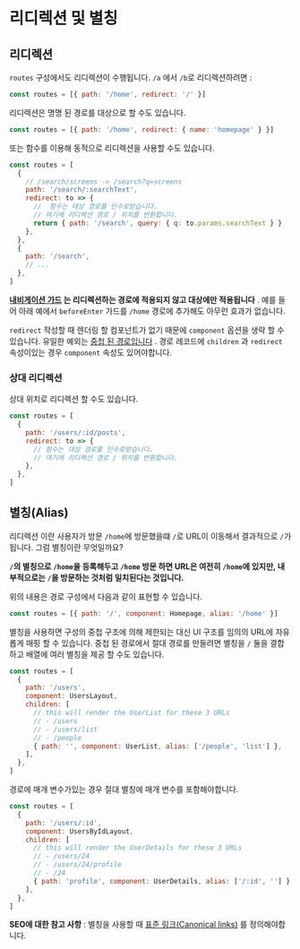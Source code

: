 # 리디렉션 및 별칭

## 리디렉션

`routes` 구성에서도 리디렉션이 수행됩니다. `/a` 에서 `/b`로  리디렉션하려면 :

```js
const routes = [{ path: '/home', redirect: '/' }]
```

리디렉션은 명명 된 경로를 대상으로 할 수도 있습니다.

```js
const routes = [{ path: '/home', redirect: { name: 'homepage' } }]
```

또는 함수를 이용해 동적으로  리디렉션을 사용할 수도 있습니다.

```js
const routes = [
  {
    // /search/screens -> /search?q=screens
    path: '/search/:searchText',
    redirect: to => {
      //  함수는 대상 경로를 인수로받습니다.
      // 여기에 리디렉션 경로 / 위치를 반환합니다.
      return { path: '/search', query: { q: to.params.searchText } }
    },
  },
  {
    path: '/search',
    // ...
  },
]
```

**[내비게이션 가드](../advanced/navigation-guards.md) 는 리디렉션하는 경로에 적용되지 않고 대상에만 적용됩니다** . 예를 들어 아래 예에서 `beforeEnter` 가드를 `/home` 경로에 추가해도 아무런 효과가 없습니다.

`redirect` 작성할 때  렌더링 할 컴포넌트가 없기 때문에 `component` 옵션을 생략 할 수 있습니다. 유일한 예외는 [중첩 된 경로입니다](./nested-routes.md) . 경로 레코드에 `children` 과 `redirect` 속성이있는 경우 `component` 속성도 있어야합니다.

### 상대 리디렉션

상대 위치로 리디렉션 할 수도 있습니다.

```js
const routes = [
  {
    path: '/users/:id/posts',
    redirect: to => {
      // 함수는 대상 경로를 인수로받습니다.
      // 여기에 리디렉션 경로 / 위치를 반환합니다.
    },
  },
]
```

## 별칭(Alias)

리디렉션 이란 사용자가 방문 `/home`에 방문했을떄 `/`로 URL이 이동해서 결과적으로 `/`가 됩니다. 그럼  별칭이란 무엇일까요?

**`/`의 별칭으로 `/home`을 등록해두고 `/home` 방문 하면 URL은 여전히  `/home`에 있지만, 내부적으로는 `/`을  방문하는 것처럼 일치된다는 것입니다.**

위의 내용은 경로 구성에서 다음과 같이 표현할 수 있습니다.

```js
const routes = [{ path: '/', component: Homepage, alias: '/home' }]
```

별칭을 사용하면 구성의 중첩 구조에 의해 제한되는 대신 UI 구조를 임의의 URL에 자유롭게 매핑 할 수 있습니다. 중첩 된 경로에서 절대 경로를 만들려면 별칭을 `/` 둘을 결합하고 배열에 여러 별칭을 제공 할 수도 있습니다.

```js
const routes = [
  {
    path: '/users',
    component: UsersLayout,
    children: [
      // this will render the UserList for these 3 URLs
      // - /users
      // - /users/list
      // - /people
      { path: '', component: UserList, alias: ['/people', 'list'] },
    ],
  },
]
```

경로에 매개 변수가있는 경우 절대 별칭에 매개 변수를 포함해야합니다.

```js
const routes = [
  {
    path: '/users/:id',
    component: UsersByIdLayout,
    children: [
      // this will render the UserDetails for these 3 URLs
      // - /users/24
      // - /users/24/profile
      // - /24
      { path: 'profile', component: UserDetails, alias: ['/:id', ''] },
    ],
  },
]
```

**SEO에 대한 참고 사항** : 별칭을 사용할 때 [표준 링크(Canonical links)](https://support.google.com/webmasters/answer/139066?hl=en) 를 정의해야합니다.
